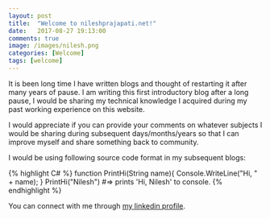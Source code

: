 ```yaml
---
layout: post
title:  "Welcome to nileshprajapati.net!"
date:   2017-08-27 19:13:00
comments: true
image: /images/nilesh.png
categories: [Welcome]
tags: [welcome]
---
```

It is been long time I have written blogs and thought of restarting it after many years of pause. I am writing this first introductory blog after a long pause, I would be sharing my technical knowledge I acquired during my past working experience on this website.

I would appreciate if you can provide your comments on whatever subjects I would be sharing during subsequent days/months/years so that I can improve myself and share something back to community.

I would be using following source code format in my subsequent blogs:

{% highlight C# %}
function PrintHi(String name){
  Console.WriteLine("Hi, " + name);
}
PrintHi("Nilesh")
#=> prints 'Hi, Nilesh' to console.
{% endhighlight %}

You can connect with me through [my linkedin profile][inprofile].

[inprofile]:   https://linkedin.com/in/nileshprajapati



